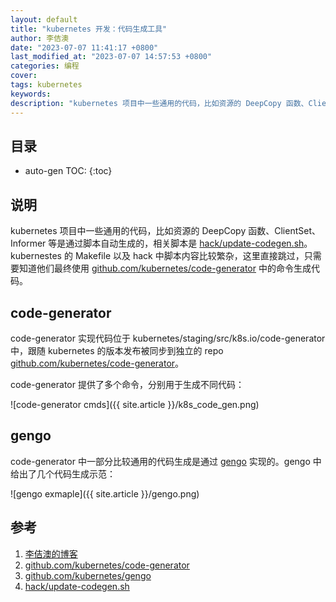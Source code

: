 ```yaml
---
layout: default
title: "kubernetes 开发：代码生成工具"
author: 李佶澳
date: "2023-07-07 11:41:17 +0800"
last_modified_at: "2023-07-07 14:57:53 +0800"
categories: 编程
cover:
tags: kubernetes
keywords:
description: "kubernetes 项目中一些通用的代码，比如资源的 DeepCopy 函数、ClientSet、Informer 等是通过脚本自动生成的，相关脚本是 hack/update-codegen.sh"
---
```


## 目录

* auto-gen TOC:
{:toc}

## 说明

kubernetes 项目中一些通用的代码，比如资源的 DeepCopy 函数、ClientSet、Informer 等是通过脚本自动生成的，相关脚本是 [hack/update-codegen.sh][4]。kubernestes 的 Makefile 以及 hack 中脚本内容比较繁杂，这里直接跳过，只需要知道他们最终使用 [github.com/kubernetes/code-generator][2] 中的命令生成代码。

## code-generator

code-generator 实现代码位于 kubernetes/staging/src/k8s.io/code-generator 中，跟随 kubernetes 的版本发布被同步到独立的 repo [github.com/kubernetes/code-generator][2]。

code-generator 提供了多个命令，分别用于生成不同代码：

![code-generator cmds]({{ site.article }}/k8s_code_gen.png)

## gengo

code-generator 中一部分比较通用的代码生成是通过 [gengo][3] 实现的。gengo 中给出了几个代码生成示范：

![gengo exmaple]({{ site.article }}/gengo.png)

## 参考

1. [李佶澳的博客][1]
2. [github.com/kubernetes/code-generator][2]
3. [github.com/kubernetes/gengo][3]
4. [hack/update-codegen.sh][4]

[1]: https://www.lijiaocn.com "李佶澳的博客"
[2]: https://github.com/kubernetes/code-generator "github.com/kubernetes/code-generator"
[3]: https://github.com/kubernetes/gengo "github.com/kubernetes/gengo"
[4]: https://github.com/kubernetes/kubernetes/blob/release-1.27/hack/update-codegen.sh "hack/update-codegen.sh"
